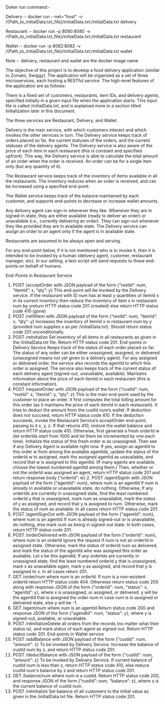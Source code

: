 Doker run command:-

Delivery :- docker run --net="host" -v /{Path_to_initialData.txt_file}/initialData.txt:/initialData.txt delivery

Restaurant :- docker run -p 8080:8080 -v /{Path_to_initialData.txt_file}/initialData.txt:/initialData.txt restaurant

Wallet :- docker run -p 8082:8082 -v /{Path_to_initialData.txt_file}/initialData.txt:/initialData.txt wallet 

Note :- delivery, restaurant and wallet are the docker image name

The objective of this project is to develop a food delivery application (similar to Zomato,
Swiggy). The application will be organized as a set of three microservices, each hosting a
RESTful service. The high-level features of the application are as follows:

There is a fixed set of customers, restaurants, item IDs, and delivery agents,
specified initially in a given input file when the application starts. This input file is
called /initialData.txt, and is explained more in a section titled Initialization later in
this document.

The three services are Restaurant, Delivery, and Wallet.

Delivery is the main service, with which customers interact and which invokes the
other services in turn. The Delivery service keeps track of orders placed so far, the
current statuses of the orders, and the current statuses of the delivery agents. The
Delivery service is also aware of the price of each item in each restaurant (this is
constant and specified upfront). This way, the Delivery service is able to calculate the
total amount of an order when the order is received. An order can be for a single item
only (but any quantity of it).

The Restaurant service keeps track of the inventory of items available in all the
restaurants. The inventory reduces when an order is received, and can be increased
using a specified end-point.

The Wallet service keeps track of the balance maintained by each customer, and
supports end-points to decrease or increase wallet amounts.

Any delivery agent can sign-in whenever they like. Whenever they are in signed-in
state, they are either available (ready to deliver an order) or unavailable (i.e.,
currently delivering an order). They can sign-out whenever they like provided they
are in available state. The Delivery service can assign an order to an agent only if the
agent is in available state.

Restaurants are assumed to be always open and serving.

For any end-point below, if it is not mentioned who is to invoke it, then it is intended
to be invoked by a human (delivery agent, customer, restaurant manager, etc). In our
setting, a test-script will send requests to these end-points on behalf of humans.

End-Points in Restaurant Service
1. POST /acceptOrder
with JSON payload of the form {“restId”: num, “itemId”: x, “qty”: y}
This end-point will be invoked by the Delivery service.
If the restaurant with ID num has at least y quantities of itemId x in its current
inventory
then
reduce the inventory of item x in restaurant num by yreturn HTTP status code 201 (created)
else
return HTTP status code 410 (gone)
2. POST /refillItem
with JSON payload of the form {“restId”: num, “itemId”: x, “qty”: y}
Increases the inventory of itemId x in restaurant num by y (provided num supplies x
as per /initialData.txt). Should return status code 201 unconditionally.
3. POST /reInitialize
Set inventory of all items in all restaurants as given in the /initialData.txt file.
Return HTTP status code 201.
End-points in Delivery Service
Keeps track of the status of each order placed so far. The status of any order can be either
unassigned, assigned, or delivered (unassigned means not yet given to a delivery agent).
For any assigned or delivered order, the service also records the agentId to which this order
is assigned. The service also keeps track of the current status of each delivery agent
(signed-out, unavailable, available). Maintains information about the price of each itemId in
each restaurant (this is constant information).
1. POST /requestOrder
with JSON payload of the form {“custId”: num, “restId”: x, “itemId”: y, “qty”: z}
This is the main end-point used by the customer to place an order. It first
computes the total billing amount for this order (as it maintains the price of
each itemId in each restaurant). It tries to deduct the amount from the custId
num’s wallet. If deduction does not succeed, return HTTP status code 410. If
the deduction succeeds, invoke the Restaurant Service’s acceptOrder
end-point, passing to it x, y, z. If that returns 410, restore the wallet balance
and return HTTP status code 410. Otherwise, first generate a fresh orderId w
(let orderIds start from 1000 and let them be incremented by one each time).
Initialize the status of this fresh order w as unassigned. Then see if any
Delivery Agent is available right now. If yes, assign an agentId to this order w
from among the available agentIds, update the status of the orderId w to
assigned, mark the assigned agentId as unavailable, and record that w is
assigned to this agentId. (If many agents are available, choose the lowest
numbered agentId among them.) Then, whether or not the orderId was
assigned an agent, return HTTP status code 201 and return response body
{“orderId”: w}.2. POST /agentSignIn
with JSON payload of the form {“agentId”: num}, where num is an agentId
If num is already in available or unavailable state, do nothing. Otherwise, If any
orderIds are currently in unassigned state, find the least numbered orderId y that is
unassigned, mark num as unavailable, mark the status of y as assigned, and record
that y is assigned to num. Otherwise, mark the status of num as available. In all
cases return HTTP status code 201.
3. POST /agentSignOut
with JSON payload of the form {“agentId”: num}, where num is an agentId
If num is already signed-out or is unavailable, do nothing, else mark num as being in
signed-out state. In both cases, return HTTP status code 201.
4. POST /orderDelivered
with JSON payload of the form {"orderId": num}, where num is an orderId
Ignore the request if num is not an orderId in assigned state. Otherwise, mark the
status of orderId num as delivered, and mark the status of the agentId who was
assigned this order as available. Let x be this agendId. If any orderIds are currently
in unassigned state, find the least numbered orderId y that is unassigned, mark x as
unavailable again, mark y as assigned, and record that y is assigned to x. In all cases
return 201.
5. GET /order/num
where num is an orderId.
If num is a non-existent orderId return HTTP status code 404. Otherwise return
status code 200 along with response JSON of the form {"orderId": num, "status": x,
“agentId”: y}, where x is unassigned, or assigned, or delivered. y will be the agentId
that is assigned the order num in case num is in assigned or delivered state, else y
will be -1.
6. GET /agent/num
where num is an agentId
Return status code 200 and response JSON of the form {"agendId": num, "status": y},
where y is signed-out, available, or unavailable.
7. POST /reInitializeDelete all orders from the records (no matter what their status is), and mark status of
each agent as signed-out. Return HTTP status code 201.
End-points in Wallet service
1. POST /addBalance
with JSON payload of the form {"custId": num, "amount": z}
To be invoked by Delivery Service.
Increase the balance of custId num by z, and return HTTP status code 201.
2. POST /deductBalance
with JSON payload of the form {"custId": num, "amount": z}
To be invoked by Delivery Service.
If current balance of custId num is less than z, return HTTP status code 410, else
reduce custId num's balance by z and return HTTP status code 201.
3. GET /balance/num
where num is a custId. Return HTTP status code 200, and response JSON of the
form {“custId”: num, “balance”: z}, where z is the current balance of custId num.
4. POST /reInitialize
Set balance of all customers to the initial value as given in the /initialData.txt file.
Return HTTP status code 201.
